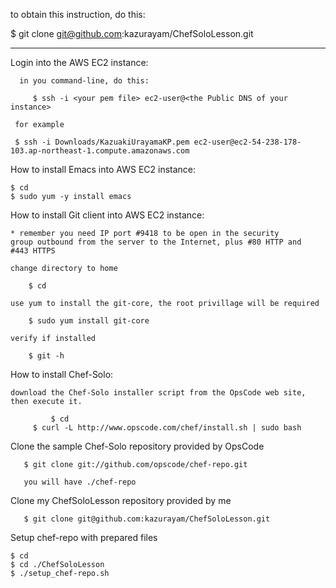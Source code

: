 to obtain this instruction, do this:

   $ git clone git@github.com:kazurayam/ChefSoloLesson.git

--------------------------------------------------------------------
Login into the AWS EC2 instance:

      in you command-line, do this:

      	 $ ssh -i <your pem file> ec2-user@<the Public DNS of your instance>

 	 for example

	 $ ssh -i Downloads/KazuakiUrayamaKP.pem ec2-user@ec2-54-238-178-103.ap-northeast-1.compute.amazonaws.com



How to install Emacs into AWS EC2 instance:

    $ cd
    $ sudo yum -y install emacs



How to install Git client into AWS EC2 instance:

    * remember you need IP port #9418 to be open in the security
    group outbound from the server to the Internet, plus #80 HTTP and
    #443 HTTPS 

    change directory to home

        $ cd

    use yum to install the git-core, the root privillage will be required

        $ sudo yum install git-core

    verify if installed

        $ git -h


How to install Chef-Solo:

    download the Chef-Solo installer script from the OpsCode web site,
    then execute it.

    	     $ cd
	     $ curl -L http://www.opscode.com/chef/install.sh | sudo bash



Clone the sample Chef-Solo repository provided by OpsCode

       $ git clone git://github.com/opscode/chef-repo.git

       you will have ./chef-repo



Clone my ChefSoloLesson repository provided by me
 
       $ git clone git@github.com:kazurayam/ChefSoloLesson.git

Setup chef-repo with prepared files

    $ cd
    $ cd ./ChefSoloLesson
    $ ./setup_chef-repo.sh
